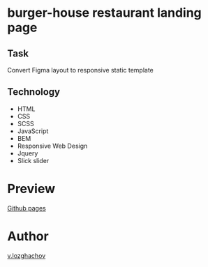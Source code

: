 # burger-house restaurant landing page

## Task

Convert Figma layout to responsive static template

## Technology

- HTML
- CSS
- SCSS
- JavaScript
- BEM
- Responsive Web Design
- Jquery
- Slick slider

# Preview

[Github pages](https://valerii-frontend.github.io/burger-house-landing/)

# Author 

[v.lozghachov](https://www.linkedin.com/in/valerii-lozghachov)

